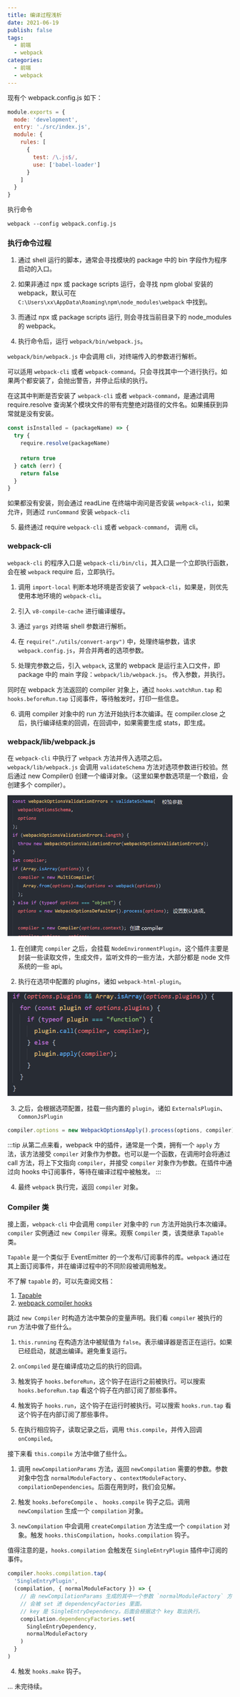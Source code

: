 ```yaml
---
title: 编译过程浅析
date: 2021-06-19
publish: false
tags:
  - 前端
  - webpack
categories:
  - 前端
  - webpack
---
```


现有个 webpack.config.js 如下：

```js
module.exports = {
  mode: 'development',
  entry: './src/index.js',
  module: {
    rules: [
      {
        test: /\.js$/,
        use: ['babel-loader']
      }
    ]
  }
}
```

执行命令

```shell
webpack --config webpack.config.js
```

### 执行命令过程

1. 通过 shell 运行的脚本，通常会寻找模块的 package 中的 bin 字段作为程序启动的入口。

2. 如果非通过 npx 或 package scripts 运行，会寻找 npm global 安装的 webpack，默认可在 `C:\Users\xx\AppData\Roaming\npm\node_modules\webpack` 中找到。

3. 而通过 npx 或 package scripts 运行, 则会寻找当前目录下的 node_modules 的 webpack。

4. 执行命令后，运行 `webpack/bin/webpack.js`。

`webpack/bin/webpack.js` 中会调用 cli，对终端传入的参数进行解析。

可以适用 `webpack-cli` 或者 `webpack-command`。只会寻找其中一个进行执行。如果两个都安装了，会抛出警告，并停止后续的执行。

在这其中判断是否安装了 `webpack-cli` 或者 `webpack-command`，是通过调用 require.resolve 查询某个模块文件的带有完整绝对路径的文件名。如果捕获到异常就是没有安装。

```js
const isInstalled = (packageName) => {
  try {
    require.resolve(packageName)

    return true
  } catch (err) {
    return false
  }
}
```

如果都没有安装，则会通过 readLine 在终端中询问是否安装 `webpack-cli`，如果允许，则通过 `runCommand` 安装 `webpack-cli`

5. 最终通过 require `webpack-cli` 或者 `webpack-command`， 调用 cli。

### webpack-cli

`webpack-cli` 的程序入口是 `webpack-cli/bin/cli`，其入口是一个立即执行函数，会在被 `webpack` require 后，立即执行。

1. 调用 `import-local` 判断本地环境是否安装了 `webpack-cli`，如果是，则优先使用本地环境的 `webpack-cli`。

2. 引入 `v8-compile-cache` 进行编译缓存。

3. 通过 `yargs` 对终端 shell 参数进行解析。

4. 在 `require("./utils/convert-argv")` 中，处理终端参数，请求 `webpack.config.js`，并合并两者的选项参数。

5. 处理完参数之后，引入 `webpack`, 这里的 webpack 是运行主入口文件，即 package 中的 main 字段：`webpack/lib/webpack.js`。 传入参数，并执行。

同时在 webpack 方法返回的 compiler 对象上，通过 `hooks.watchRun.tap` 和 `hooks.beforeRun.tap` 订阅事件，等待触发时，打印一些信息。

6. 调用 compiler 对象中的 run 方法开始执行本次编译。在 compiler.close 之后，执行编译结束的回调，在回调中，如果需要生成 stats，即生成。

### webpack/lib/webpack.js

在 `webpack-cli` 中执行了 `webpack` 方法并传入选项之后。`webpack/lib/webpack.js` 会调用 `validateSchema` 方法对选项参数进行校验。然后通过 new Compiler() 创建一个编译对象。（这里如果参数选项是一个数组，会创建多个 compiler）。

![img-01-01](./assets/image/img-01-01.jpg)

1. 在创建完 `compiler` 之后，会挂载 `NodeEnvironmentPlugin`，这个插件主要是封装一些读取文件，生成文件，监听文件的一些方法，大部分都是 node 文件系统的一些 api。

2. 执行在选项中配置的 plugins，诸如 `webpack-html-plugin`。

![img-01-02](./assets/image/img-01-02.jpg)

3. 之后，会根据选项配置，挂载一些内置的 `plugin`，诸如 `ExternalsPlugin`、`CommonJsPlugin`

```js
compiler.options = new WebpackOptionsApply().process(options, compiler)
```

:::tip
从第二点来看，webpack 中的插件，通常是一个类，拥有一个 `apply` 方法，该方法接受 `compiler` 对象作为参数。也可以是一个函数，在调用时会将通过 call 方法，将上下文指向 `compiler`，并接受 `compiler` 对象作为参数。在插件中通过向 hooks 中订阅事件，等待在编译过程中被触发。
:::

4. 最终 `webpack` 执行完，返回 `compiler` 对象。

### Compiler 类

接上面，`webpack-cli` 中会调用 `compiler` 对象中的 `run` 方法开始执行本次编译。`compiler` 实例通过 `new Compiler` 得来。观察 `Compiler` 类，该类继承 `Tapable` 类。

`Tapable` 是一个类似于 EventEmitter 的一个发布/订阅事件的库。`webpack` 通过在其上面订阅事件，并在编译过程中的不同阶段被调用触发。

不了解 `tapable` 的，可以先查阅文档：

1. [Tapable](https://babel.docschina.org/docs/en/plugins/)
2. [webpack compiler hooks](https://webpack.js.org/api/compiler-hooks/)

跳过 `new Compiler` 时构造方法中繁杂的变量声明。我们看 `compiler` 被执行的 `run` 方法中做了些什么。

1. `this.running` 在构造方法中被赋值为 `false`。表示编译器是否正在运行。如果已经启动，就退出编译。避免重复运行。

2. `onCompiled` 是在编译成功之后的执行的回调。

3. 触发钩子 `hooks.beforeRun`，这个钩子在运行之前被执行。可以搜索 `hooks.beforeRun.tap` 看这个钩子在内部订阅了那些事件。

4. 触发钩子 `hooks.run`，这个钩子在运行时被执行。可以搜索 `hooks.run.tap` 看这个钩子在内部订阅了那些事件。

5. 在执行相应钩子，读取记录之后，调用 `this.compile`，并传入回调 `onCompiled`。

接下来看 `this.compile` 方法中做了些什么。

1. 调用 `newCompilationParams` 方法，返回 `newCompilation` 需要的参数。参数对象中包含 `normalModuleFactory` 、`contextModuleFactory`、`compilationDependencies`。后面在用到时，我们会见解。

2. 触发 `hooks.beforeCompile` 、 `hooks.compile` 钩子之后。调用 `newCompilation` 生成一个 `compilation` 对象。

3. `newCompilation` 中会调用 `createCompilation` 方法生成一个 `compilation` 对象。触发 `hooks.thisCompilation`，`hooks.compilation` 钩子。

值得注意的是，`hooks.compilation` 会触发在 `SingleEntryPlugin` 插件中订阅的事件。

```js
compiler.hooks.compilation.tap(
  'SingleEntryPlugin',
  (compilation, { normalModuleFactory }) => {
    // 由 newCompilationParams 生成的其中一个参数 `normalModuleFactory` 方法
    // 会被 set 进 dependencyFactories 里面。
    // key 是 SingleEntryDependency。后面会根据这个 key 取出执行。
    compilation.dependencyFactories.set(
      SingleEntryDependency,
      normalModuleFactory
    )
  }
)
```

4. 触发 `hooks.make` 钩子。

... 未完待续。
